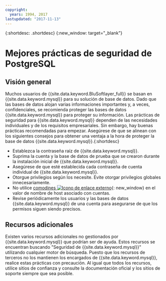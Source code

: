 ```yaml
---
copyright:
  years: 1994, 2017
lastupdated: "2017-11-13"
---
```


{:shortdesc: .shortdesc}
{:new_window: target="_blank"}

# Mejores prácticas de seguridad de PostgreSQL

## Visión general

Muchos usuarios de {{site.data.keyword.BluSoftlayer_full}} se basan en {{site.data.keyword.mysql}} para su solución de base de datos. Dado que las bases de datos alojan varias informaciones importantes y, a veces, confidenciales, se recomienda proteger las bases de datos {{site.data.keyword.mysql}} para proteger su información. Las prácticas de seguridad para {{site.data.keyword.mysql}} dependen de las necesidades individuales y de los requisitos empresariales. Sin embargo, hay buenas prácticas recomendadas para empezar. Asegúrese de que se alinean con los siguientes consejos para obtener una ventaja a la hora de proteger la base de datos {{site.data.keyword.mysql}}.{:shortdesc}

* Establezca la contraseña raíz de {{site.data.keyword.mysql}}.
* Suprima la cuenta y la base de datos de prueba que se crearon durante la instalación inicial de {{site.data.keyword.mysql}}.
* Asegúrese de que esté establecida cada contraseña de cuenta individual de {{site.data.keyword.mysql}}.
* Otorgue privilegios según los necesite. Evite otorgar privilegios globales innecesariamente.
* No utilice [comodines ![Icono de enlace externo](../../icons/launch-glyph.svg "Icono de enlace externo")](http://en.wikipedia.org/wiki/Wildcard_character){: new_window} en el valor de nombre de host asociado con cuentas.
* Revise periódicamente los usuarios y las bases de datos {{site.data.keyword.mysql}} de una cuenta para asegurarse de que los permisos siguen siendo precisos.

## Recursos adicionales

Existen varios recursos adicionales no gestionados por {{site.data.keyword.mysql}} que podrían ser de ayuda. Estos recursos se encuentran buscando "Seguridad de {{site.data.keyword.mysql}}" utilizando cualquier motor de búsqueda. Puesto que los recursos de terceros no los mantienen los encargados de {{site.data.keyword.mysql}}, realice estas prácticas con precaución. Al igual que todos los recursos, utilice sitios de confianza y consulte la documentación oficial y los sitios de soporte siempre que sea posible.
